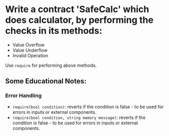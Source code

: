 # Write a contract 'SafeCalc' which does calculator, by performing the checks in its methods:

* Value Overflow
* Value Underflow
* Invalid Operation

Use `require` for performing above methods.

## Some Educational Notes:

### Error Handling

* `require(bool condition)`: reverts if the condition is false - to be used for errors in inputs or external components.
* `require(bool condition, string memory message)`: reverts if the condition is false - to be used for errors in inputs or external components.